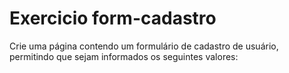 # Exercicio form-cadastro
Crie uma página contendo um formulário de cadastro de usuário, permitindo que sejam informados os seguintes valores:

